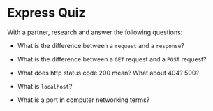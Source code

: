# Express Quiz

With a partner, research and answer the following questions:

* What is the difference between a `request` and a `response`?

* What is the difference between a `GET` request and a `POST` request?

* What does http status code 200 mean? What about 404? 500?

* What is `localhost`?

* What is a port in computer networking terms?